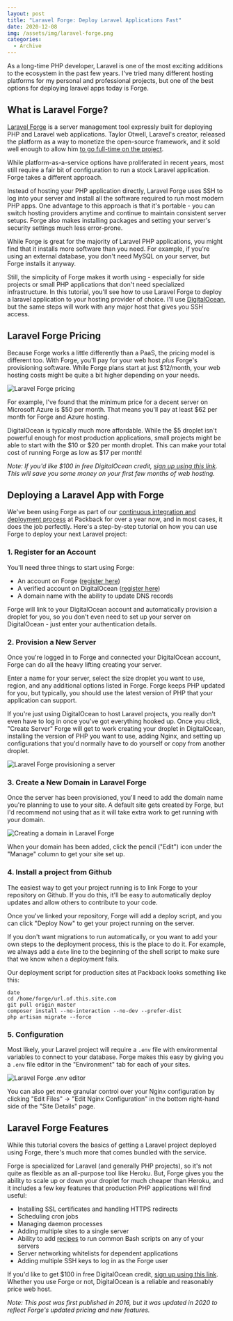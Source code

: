 ```yaml
---
layout: post
title: "Laravel Forge: Deploy Laravel Applications Fast"
date: 2020-12-08
img: /assets/img/laravel-forge.png
categories:
  - Archive
---
```


As a long-time PHP developer, Laravel is one of the most exciting additions to the ecosystem in the past few years. I've tried many different hosting platforms for my personal and professional projects, but one of the best options for deploying laravel apps today is Forge.

<!-- ad-banner -->

## What is Laravel Forge?
[Laravel Forge](https://forge.laravel.com/) is a server management tool expressly built for deploying PHP and Laravel web applications. Taylor Otwell, Laravel's creator, released the platform as a way to monetize the open-source framework, and it sold well enough to allow him [to go full-time on the project](https://medium.com/@taylorotwell/supporting-laravel-98a70e5fd844).

While platform-as-a-service options have proliferated in recent years, most still require a fair bit of configuration to run a stock Laravel application. Forge takes a different approach.

Instead of hosting your PHP application directly, Laravel Forge uses SSH to log into your server and install all the software required to run most modern PHP apps. One advantage to this approach is that it's portable - you can switch hosting providers anytime and continue to maintain consistent server setups. Forge also makes installing packages and setting your server's security settings much less error-prone.

While Forge is great for the majority of Laravel PHP applications, you might find that it installs more software than you need. For example, if you're using an external database, you don't need MySQL on your server, but Forge installs it anyway.

Still, the simplicity of Forge makes it worth using - especially for side projects or small PHP applications that don't need specialized infrastructure. In this tutorial, you'll see how to use Laravel Forge to deploy a laravel application to your hosting provider of choice. I'll use [DigitalOcean](https://m.do.co/c/888fefc32a01), but the same steps will work with any major host that gives you SSH access.

<!-- ad-banner -->

## Laravel Forge Pricing
Because Forge works a little differently than a PaaS, the pricing model is different too. With Forge, you'll pay for your web host _plus_ Forge's provisioning software. While Forge plans start at just $12/month, your web hosting costs might be quite a bit higher depending on your needs.

![Laravel Forge pricing](https://i.imgur.com/cAL07v8.png)

For example, I've found that the minimum price for a decent server on Microsoft Azure is $50 per month. That means you'll pay at least $62 per month for Forge and Azure hosting.

DigitalOcean is typically much more affordable. While the $5 droplet isn't powerful enough for most production applications, small projects might be able to start with the $10 or $20 per month droplet. This can make your total cost of running Forge as low as $17 per month! 

_Note: If you'd like $100 in free DigitalOcean credit, [sign up using this link](https://m.do.co/c/888fefc32a01). This will save you some money on your first few months of web hosting._

## Deploying a Laravel App with Forge
We've been using Forge as part of our [continuous integration and deployment process](/posts/continuous-integration) at Packback for over a year now, and in most cases, it does the job perfectly. Here's a step-by-step tutorial on how you can use Forge to deploy your next Laravel project:

### 1. Register for an Account

You'll need three things to start using Forge:

*   An account on Forge ([register here](https://forge.laravel.com/auth/register))
*   A verified account on DigitalOcean ([register here](https://m.do.co/c/888fefc32a01))
*   A domain name with the ability to update DNS records

Forge will link to your DigitalOcean account and automatically provision a droplet for you, so you don't even need to set up your server on DigitalOcean - just enter your authentication details.

<!-- ad-banner -->

### 2. Provision a New Server

Once you're logged in to Forge and connected your DigitalOcean account, Forge can do all the heavy lifting creating your server.

Enter a name for your server, select the size droplet you want to use, region, and any additional options listed in Forge. Forge keeps PHP updated for you, but typically, you should use the latest version of PHP that your application can support.

If you're just using DigitalOcean to host Laravel projects, you really don't even have to log in once you've got everything hooked up. Once you click, "Create Server" Forge will get to work creating your droplet in DigitalOcean, installing the version of PHP you want to use, adding Nginx, and setting up configurations that you'd normally have to do yourself or copy from another droplet.

![Laravel Forge provisioning a server](https://i.imgur.com/a5CutMz.png)

### 3. Create a New Domain in Laravel Forge

Once the server has been provisioned, you'll need to add the domain name you're planning to use to your site. A default site gets created by Forge, but I'd recommend not using that as it will take extra work to get running with your domain.

![Creating a domain in Laravel Forge](https://i.imgur.com/hAW66UM.png)

When your domain has been added, click the pencil ("Edit") icon under the "Manage" column to get your site set up.

### 4. Install a project from Github

The easiest way to get your project running is to link Forge to your repository on Github. If you do this, it'll be easy to automatically deploy updates and allow others to contribute to your code.

Once you've linked your repository, Forge will add a deploy script, and you can click "Deploy Now" to get your project running on the server.

If you don't want migrations to run automatically, or you want to add your own steps to the deployment process, this is the place to do it. For example, we always add a `date` line to the beginning of the shell script to make sure that we know when a deployment fails.

Our deployment script for production sites at Packback looks something like this:

```
date
cd /home/forge/url.of.this.site.com
git pull origin master
composer install --no-interaction --no-dev --prefer-dist
php artisan migrate --force
```

### 5. Configuration

Most likely, your Laravel project will require a `.env` file with environmental variables to connect to your database. Forge makes this easy by giving you a `.env` file editor in the "Environment" tab for each of your sites.

![Laravel Forge .env editor](https://i.imgur.com/hUPdDA3.png)

You can also get more granular control over your Nginx configuration by clicking "Edit Files" -> "Edit Nginx Configuration" in the bottom right-hand side of the "Site Details" page.

<!-- ad-banner -->

## Laravel Forge Features

While this tutorial covers the basics of getting a Laravel project deployed using Forge, there's much more that comes bundled with the service.

Forge is specialized for Laravel (and generally PHP projects), so it's not quite as flexible as an all-purpose tool like Heroku. But, Forge gives you the ability to scale up or down your droplet for much cheaper than Heroku, and it includes a few key features that production PHP applications will find useful:

*   Installing SSL certificates and handling HTTPS redirects
*   Scheduling cron jobs
*   Managing daemon processes
*   Adding multiple sites to a single server
*   Ability to add [recipes](https://forge.laravel.com/recipes) to run common Bash scripts on any of your servers
*   Server networking whitelists for dependent applications
*   Adding multiple SSH keys to log in as the Forge user

If you'd like to get $100 in free DigitalOcean credit, [sign up using this link](https://m.do.co/c/888fefc32a01). Whether you use Forge or not, DigitalOcean is a reliable and reasonably price web host.

_Note: This post was first published in 2016, but it was updated in 2020 to reflect Forge's updated pricing and new features._
